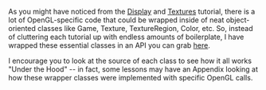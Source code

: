 As you might have noticed from the [Display](Display) and [Textures](Textures) tutorial, there is a lot of OpenGL-specific code that could be wrapped inside of neat object-oriented classes like Game, Texture, TextureRegion, Color, etc. So, instead of cluttering each tutorial up with endless amounts of boilerplate, I have wrapped these essential classes in an API you can grab [here](https://github.com/mattdesl/lwjgl-basics). 

I encourage you to look at the source of each class to see how it all works "Under the Hood" -- in fact, some lessons may have an Appendix looking at how these wrapper classes were implemented with specific OpenGL calls. 